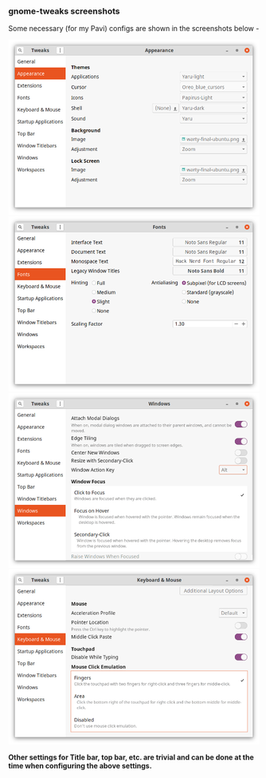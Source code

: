 ### gnome-tweaks screenshots 

Some necessary (for my Pavi) configs are shown in the screenshots below -

![appearance](assets/tweaks1.png)
![fonts](assets/tweaks2.png)
![windows](assets/tweaks3.png)
![keyboard and mouse](assets/tweaks4.png)

**Other settings for Title bar, top bar, etc. are trivial and can be done at the time when configuring the above settings.**
